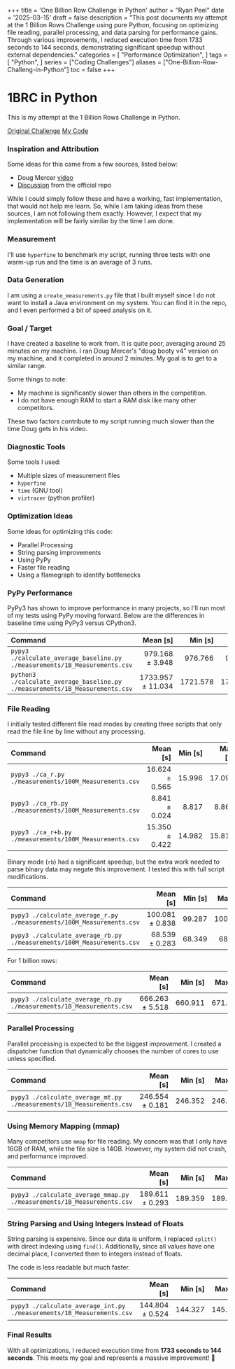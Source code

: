+++
title = 'One Billion Row Challenge in Python'
author = "Ryan Peel"
date = '2025-03-15'
draft = false
description = "This post documents my attempt at the 1 Billion Rows Challenge using pure Python, focusing on optimizing file reading, parallel processing, and data parsing for performance gains. Through various improvements, I reduced execution time from 1733 seconds to 144 seconds, demonstrating significant speedup without external dependencies."
categories = [
    "Performance Optimization",
]
tags = [
    "Python", 
]
series = ["Coding Challenges"]
aliases = ["One-Billion-Row-Challeng-in-Python"]
toc = false
+++

# 1BRC in Python

This is my attempt at the 1 Billion Rows Challenge in Python.

[Original Challenge](https://github.com/gunnarmorling/1brc)
[My Code](https://github.com/jetrp1/1brc)

### Inspiration and Attribution

Some ideas for this came from a few sources, listed below:
- Doug Mercer [video](https://www.youtube.com/watch?v=utTaPW32gKY&t=125s)
- [Discussion](https://github.com/gunnarmorling/1brc/discussions/62) from the official repo

While I could simply follow these and have a working, fast implementation, that would not help me learn. So, while I am taking ideas from these sources, I am not following them exactly. However, I expect that my implementation will be fairly similar by the time I am done.

### Measurement

I'll use `hyperfine` to benchmark my script, running three tests with one warm-up run and the time is an average of 3 runs.

### Data Generation

I am using a `create_measurements.py` file that I built myself since I do not want to install a Java environment on my system. You can find it in the repo, and I even performed a bit of speed analysis on it.

### Goal / Target

I have created a baseline to work from. It is quite poor, averaging around 25 minutes on my machine. I ran Doug Mercer's "doug booty v4" version on my machine, and it completed in around 2 minutes. My goal is to get to a similar range.

Some things to note:
- My machine is significantly slower than others in the competition.
- I do not have enough RAM to start a RAM disk like many other competitors.

These two factors contribute to my script running much slower than the time Doug gets in his video.

### Diagnostic Tools

Some tools I used:
- Multiple sizes of measurement files
- `hyperfine`
- `time` (GNU tool)
- `viztracer` (python profiler)

### Optimization Ideas

Some ideas for optimizing this code:
- Parallel Processing
- String parsing improvements
- Using PyPy
- Faster file reading
- Using a flamegraph to identify bottlenecks

### PyPy Performance

PyPy3 has shown to improve performance in many projects, so I'll run most of my tests using PyPy moving forward. Below are the differences in baseline time using PyPy3 versus CPython3.

| Command | Mean [s] | Min [s] | Max [s] | Relative |
|:---|---:|---:|---:|---:|
| `pypy3 ./calculate_average_baseline.py ./measurements/1B_Measurements.csv` | 979.168 ± 3.948 | 976.766 | 983.724 | 1.00 |
| `python3 ./calculate_average_baseline.py ./measurements/1B_Measurements.csv` | 1733.957 ± 11.034 | 1721.578 | 1742.757 | 1.77 ± 0.01 |

### File Reading

I initially tested different file read modes by creating three scripts that only read the file line by line without any processing.

| Command | Mean [s] | Min [s] | Max [s] | Relative |
|:---|---:|---:|---:|---:|
| `pypy3 ./ca_r.py ./measurements/100M_Measurements.csv` | 16.624 ± 0.565 | 15.996 | 17.091 | 1.88 ± 0.06 |
| `pypy3 ./ca_rb.py ./measurements/100M_Measurements.csv` | 8.841 ± 0.024 | 8.817 | 8.864 | 1.00 |
| `pypy3 ./ca_r+b.py ./measurements/100M_Measurements.csv` | 15.350 ± 0.422 | 14.982 | 15.810 | 1.74 ± 0.05 |

Binary mode (`rb`) had a significant speedup, but the extra work needed to parse binary data may negate this improvement. I tested this with full script modifications.

| Command | Mean [s] | Min [s] | Max [s] | Relative |
|:---|---:|---:|---:|---:|
| `pypy3 ./calculate_average_r.py ./measurements/100M_Measurements.csv` | 100.081 ± 0.838 | 99.287 | 100.958 | 1.46 ± 0.01 |
| `pypy3 ./calculate_average_rb.py ./measurements/100M_Measurements.csv` | 68.539 ± 0.283 | 68.349 | 68.864 | 1.00 |

For 1 billion rows:

| Command | Mean [s] | Min [s] | Max [s] | Relative |
|:---|---:|---:|---:|---:|
| `pypy3 ./calculate_average_rb.py ./measurements/1B_Measurements.csv` | 666.263 ± 5.518 | 660.911 | 671.934 | 1.00 |

### Parallel Processing

Parallel processing is expected to be the biggest improvement. I created a dispatcher function that dynamically chooses the number of cores to use unless specified.

| Command | Mean [s] | Min [s] | Max [s] | Relative |
|:---|---:|---:|---:|---:|
| `pypy3 ./calculate_average_mt.py ./measurements/1B_Measurements.csv` | 246.554 ± 0.181 | 246.352 | 246.700 | 1.00 |

### Using Memory Mapping (mmap)

Many competitors use `mmap` for file reading. My concern was that I only have 16GB of RAM, while the file size is 14GB. However, my system did not crash, and performance improved.

| Command | Mean [s] | Min [s] | Max [s] | Relative |
|:---|---:|---:|---:|---:|
| `pypy3 ./calculate_average_mmap.py ./measurements/1B_Measurements.csv` | 189.611 ± 0.293 | 189.359 | 189.932 | 1.00 |

### String Parsing and Using Integers Instead of Floats

String parsing is expensive. Since our data is uniform, I replaced `split()` with direct indexing using `find()`. Additionally, since all values have one decimal place, I converted them to integers instead of floats.

The code is less readable but much faster.

| Command | Mean [s] | Min [s] | Max [s] | Relative |
|:---|---:|---:|---:|---:|
| `pypy3 ./calculate_average_int.py ./measurements/1B_Measurements.csv` | 144.804 ± 0.524 | 144.327 | 145.365 | 1.00 |

### Final Results

With all optimizations, I reduced execution time from **1733 seconds to 144 seconds**. This meets my goal and represents a massive improvement! 🚀

